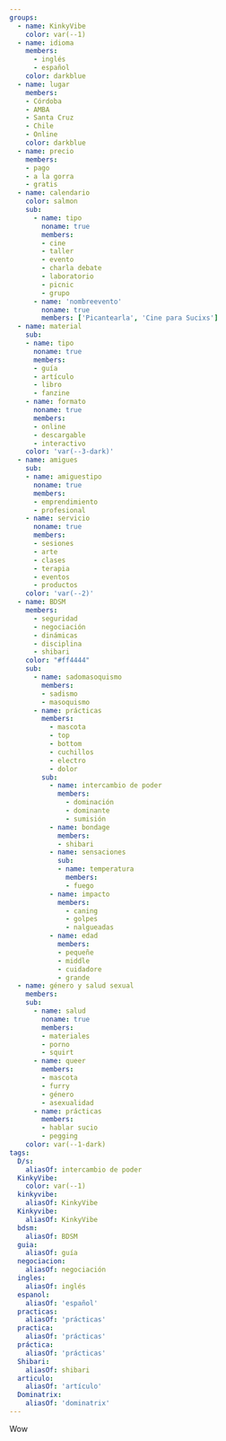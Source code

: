 ```yaml
---
groups:
  - name: KinkyVibe
    color: var(--1)
  - name: idioma
    members:
      - inglés
      - español
    color: darkblue
  - name: lugar
    members:
    - Córdoba
    - AMBA 
    - Santa Cruz
    - Chile
    - Online
    color: darkblue
  - name: precio
    members:
    - pago
    - a la gorra
    - gratis
  - name: calendario
    color: salmon
    sub:
      - name: tipo
        noname: true
        members: 
        - cine
        - taller
        - evento
        - charla debate
        - laboratorio
        - picnic
        - grupo
      - name: 'nombreevento'
        noname: true
        members: ['Picantearla', 'Cine para Sucixs']
  - name: material
    sub:
    - name: tipo
      noname: true
      members:  
      - guía
      - artículo
      - libro
      - fanzine
    - name: formato
      noname: true
      members:
      - online
      - descargable
      - interactivo
    color: 'var(--3-dark)'
  - name: amigues
    sub:
    - name: amiguestipo
      noname: true
      members: 
      - emprendimiento
      - profesional
    - name: servicio
      noname: true
      members:
      - sesiones 
      - arte
      - clases
      - terapia
      - eventos
      - productos
    color: 'var(--2)'
  - name: BDSM
    members:
      - seguridad
      - negociación
      - dinámicas
      - disciplina
      - shibari
    color: "#ff4444"
    sub:
      - name: sadomasoquismo
        members: 
        - sadismo
        - masoquismo   
      - name: prácticas
        members:
          - mascota
          - top
          - bottom
          - cuchillos
          - electro
          - dolor
        sub:
          - name: intercambio de poder
            members:
              - dominación
              - dominante
              - sumisión
          - name: bondage
            members:
            - shibari 
          - name: sensaciones
            sub:
            - name: temperatura
              members: 
              - fuego
          - name: impacto
            members:
              - caning
              - golpes
              - nalgueadas
          - name: edad
            members: 
            - pequeñe
            - middle
            - cuidadore
            - grande 
  - name: género y salud sexual
    members:
    sub:
      - name: salud
        noname: true
        members:
        - materiales
        - porno
        - squirt
      - name: queer
        members: 
        - mascota
        - furry
        - género
        - asexualidad
      - name: prácticas
        members:
        - hablar sucio
        - pegging
    color: var(--1-dark)
tags:
  D/s:
    aliasOf: intercambio de poder
  KinkyVibe:
    color: var(--1)
  kinkyvibe:
    aliasOf: KinkyVibe
  Kinkyvibe:
    aliasOf: KinkyVibe
  bdsm:
    aliasOf: BDSM
  guia:
    aliasOf: guía
  negociacion:
    aliasOf: negociación
  ingles:
    aliasOf: inglés
  espanol:
    aliasOf: 'español'
  practicas:
    aliasOf: 'prácticas'
  practica:
    aliasOf: 'prácticas'
  práctica:
    aliasOf: 'prácticas'
  Shibari:
    aliasOf: shibari
  articulo:
    aliasOf: 'artículo'
  Dominatrix:
    aliasOf: 'dominatrix'
---
```


Wow
